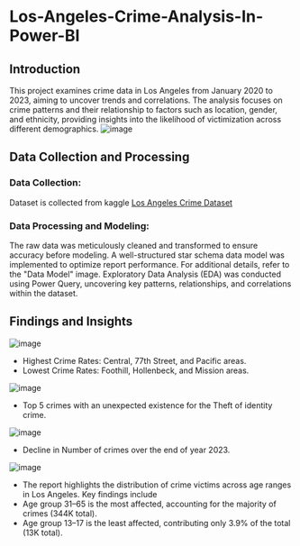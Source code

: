 # Los-Angeles-Crime-Analysis-In-Power-BI
## Introduction
This project examines crime data in Los Angeles from January 2020 to 2023, aiming to uncover trends and correlations. The analysis focuses on crime patterns and their relationship to factors such as location, gender, and ethnicity, providing insights into the likelihood of victimization across different demographics.
![image](https://github.com/user-attachments/assets/14a8c58e-0d67-4d45-9065-9659e325dc4a)


## Data Collection and Processing
### Data Collection:
Dataset is collected from kaggle [Los Angeles Crime Dataset](https://www.kaggle.com/datasets/nathaniellybrand/los-angeles-crime-dataset-2020-present)
### Data Processing and Modeling:
The raw data was meticulously cleaned and transformed to ensure accuracy before modeling. A well-structured star schema data model was implemented to optimize report performance. For additional details, refer to the "Data Model" image. Exploratory Data Analysis (EDA) was conducted using Power Query, uncovering key patterns, relationships, and correlations within the dataset.
## Findings and Insights
![image](https://github.com/user-attachments/assets/d7c56274-c8e9-4937-9940-78101ac4de71)
* Highest Crime Rates: Central, 77th Street, and Pacific areas.
* Lowest Crime Rates: Foothill, Hollenbeck, and Mission areas.


![image](https://github.com/user-attachments/assets/26c1c0df-8af5-4063-a433-250ab5e8c985)
* Top 5 crimes with an unexpected existence for the Theft of identity crime.
  

![image](https://github.com/user-attachments/assets/68bf929a-520d-40d2-8cb7-6875d48c2e35)
* Decline in Number of crimes over the end of year 2023.

![image](https://github.com/user-attachments/assets/9f40c12e-b947-4df5-8a84-9e86acc291e0)
* The report highlights the distribution of crime victims across age ranges in Los Angeles. Key findings include
* Age group 31–65 is the most affected, accounting for the majority of crimes (344K total).
* Age group 13–17 is the least affected, contributing only 3.9% of the total (13K total).
